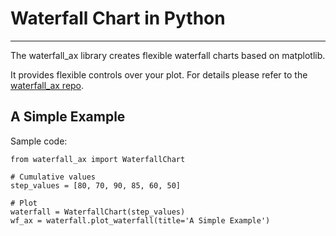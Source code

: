 # Waterfall Chart in Python
---

The waterfall_ax library creates flexible waterfall charts based on matplotlib. 

It provides flexible controls over your plot. For details please refer to the [waterfall_ax repo](https://github.com/microsoft/waterfall_ax).

## A Simple Example

Sample code:

```
from waterfall_ax import WaterfallChart

# Cumulative values
step_values = [80, 70, 90, 85, 60, 50]

# Plot
waterfall = WaterfallChart(step_values)
wf_ax = waterfall.plot_waterfall(title='A Simple Example')
```
